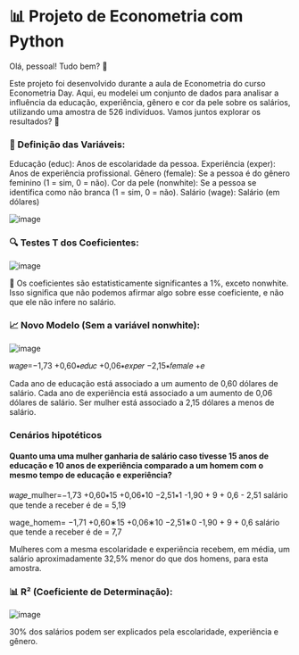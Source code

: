 # 📊 Projeto de Econometria com Python
Olá, pessoal! Tudo bem? 👋

Este projeto foi desenvolvido durante a aula de Econometria do curso Econometria Day. Aqui, eu modelei um conjunto de dados para analisar a influência da educação, experiência, gênero e cor da pele sobre os salários, utilizando uma amostra de 526 indivíduos. Vamos juntos explorar os resultados? 🚀

### 📝 Definição das Variáveis:
Educação (educ): Anos de escolaridade da pessoa.
Experiência (exper): Anos de experiência profissional.
Gênero (female): Se a pessoa é do gênero feminino (1 = sim, 0 = não).
Cor da pele (nonwhite): Se a pessoa se identifica como não branca (1 = sim, 0 = não).
Salário (wage): Salário (em dólares)

![image](https://github.com/user-attachments/assets/bee2e77e-be98-4f87-80cd-609b3bb1795a)


### 🔍 Testes T dos Coeficientes:

![image](https://github.com/user-attachments/assets/97efb6b3-5979-4c18-baff-1c0bbabf6c1d)


🧠 Os coeficientes são estatisticamente significantes a 1%, exceto nonwhite. Isso significa que não podemos afirmar algo sobre esse coeficiente, e não que ele não infere no salário. 

### 📈 Novo Modelo (Sem a variável nonwhite):

![image](https://github.com/user-attachments/assets/bb5a5d9c-c310-40de-b626-d26fb39a9a9f)


𝑤𝑎𝑔𝑒=−1,73 +0,60∗𝑒𝑑𝑢𝑐 +0,06∗𝑒𝑥𝑝𝑒𝑟 −2,15∗𝑓𝑒𝑚𝑎𝑙𝑒 +𝑒

Cada ano de educação está associado a um aumento de 0,60 dólares de salário.
Cada ano de experiência está associado a um aumento de 0,06 dólares de salário.
Ser mulher está associado a 2,15 dólares a menos de salário.

### Cenários hipotéticos

#### Quanto uma uma mulher ganharia de salário caso tivesse 15 anos de educação e 10 anos de experiência comparado a um homem com o mesmo tempo de educação e experiência?

𝑤𝑎𝑔𝑒_mulher=−1,73 +0,60∗15 +0,06∗10 −2,51∗1 
-1,90 + 9 + 0,6 - 2,51
salário que tende a receber é de = 5,19

wage_homem= −1,71 +0,60∗15 +0,06∗10 −2,51∗0
-1,90 + 9 + 0,6 
salário que tende a receber é de = 7,7

Mulheres com a mesma escolaridade e experiência recebem, em média, um salário aproximadamente 32,5% menor do que dos homens, para esta amostra.

### 📊 R² (Coeficiente de Determinação):

![image](https://github.com/user-attachments/assets/3e88dc3f-b188-426e-a5a2-152e368cedd0)

30% dos salários podem ser explicados pela escolaridade, experiência e gênero.


